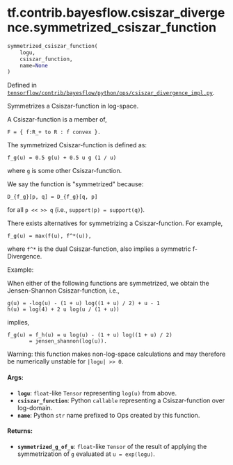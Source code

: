 <div itemscope itemtype="http://developers.google.com/ReferenceObject">
<meta itemprop="name" content="tf.contrib.bayesflow.csiszar_divergence.symmetrized_csiszar_function" />
</div>

# tf.contrib.bayesflow.csiszar_divergence.symmetrized_csiszar_function

``` python
symmetrized_csiszar_function(
    logu,
    csiszar_function,
    name=None
)
```



Defined in [`tensorflow/contrib/bayesflow/python/ops/csiszar_divergence_impl.py`](https://www.tensorflow.org/code/tensorflow/contrib/bayesflow/python/ops/csiszar_divergence_impl.py).

Symmetrizes a Csiszar-function in log-space.

A Csiszar-function is a member of,

```none
F = { f:R_+ to R : f convex }.
```

The symmetrized Csiszar-function is defined as:

```none
f_g(u) = 0.5 g(u) + 0.5 u g (1 / u)
```

where `g` is some other Csiszar-function.

We say the function is "symmetrized" because:

```none
D_{f_g}[p, q] = D_{f_g}[q, p]
```

for all `p << >> q` (i.e., `support(p) = support(q)`).

There exists alternatives for symmetrizing a Csiszar-function. For example,

```none
f_g(u) = max(f(u), f^*(u)),
```

where `f^*` is the dual Csiszar-function, also implies a symmetric
f-Divergence.

Example:

When either of the following functions are symmetrized, we obtain the
Jensen-Shannon Csiszar-function, i.e.,

```none
g(u) = -log(u) - (1 + u) log((1 + u) / 2) + u - 1
h(u) = log(4) + 2 u log(u / (1 + u))
```

implies,

```none
f_g(u) = f_h(u) = u log(u) - (1 + u) log((1 + u) / 2)
       = jensen_shannon(log(u)).
```

Warning: this function makes non-log-space calculations and may therefore be
numerically unstable for `|logu| >> 0`.

#### Args:

* <b>`logu`</b>: `float`-like `Tensor` representing `log(u)` from above.
* <b>`csiszar_function`</b>: Python `callable` representing a Csiszar-function over
    log-domain.
* <b>`name`</b>: Python `str` name prefixed to Ops created by this function.


#### Returns:

* <b>`symmetrized_g_of_u`</b>: `float`-like `Tensor` of the result of applying the
    symmetrization of `g` evaluated at `u = exp(logu)`.